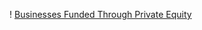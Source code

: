 ! [Businesses Funded Through Private Equity](https://github.com/Gabby1937/Africa_Deep-Tech_Challange_Project/blob/master/Images/Python_Charts/Businesses%20Funded%20Through%20Private%20Equity.png)
